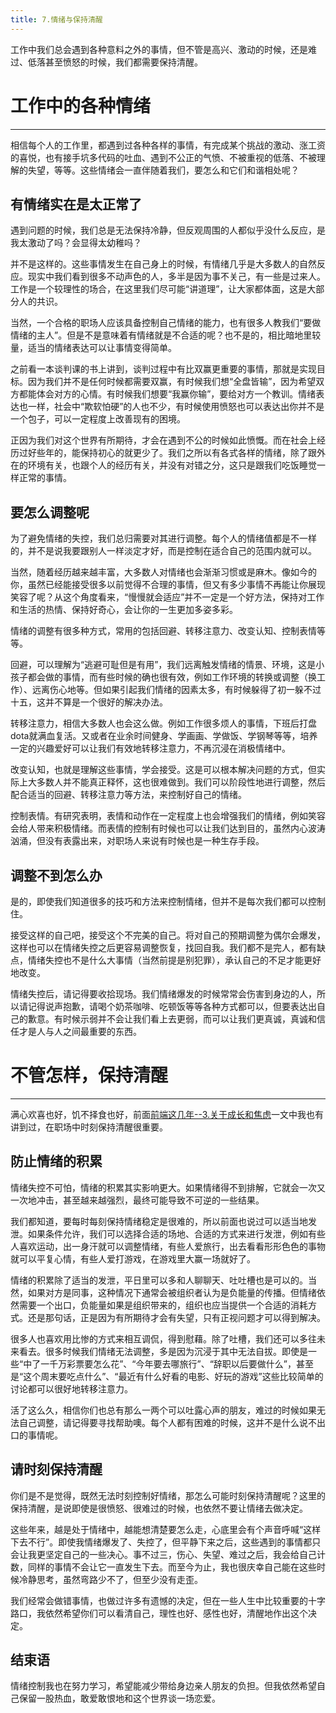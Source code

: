 ```yaml
---
title: 7.情绪与保持清醒
---
```


工作中我们总会遇到各种意料之外的事情，但不管是高兴、激动的时候，还是难过、低落甚至愤怒的时候，我们都需要保持清醒。

<!--more-->

# 工作中的各种情绪
---
相信每个人的工作里，都遇到过各种各样的事情，有完成某个挑战的激动、涨工资的喜悦，也有接手坑多代码的吐血、遇到不公正的气愤、不被重视的低落、不被理解的失望，等等。这些情绪会一直伴随着我们，要怎么和它们和谐相处呢？

## 有情绪实在是太正常了
遇到问题的时候，我们总是无法保持冷静，但反观周围的人都似乎没什么反应，是我太激动了吗？会显得太幼稚吗？

并不是这样的。这些事情发生在自己身上的时候，有情绪几乎是大多数人的自然反应。现实中我们看到很多不动声色的人，多半是因为事不关己，有一些是过来人。工作是一个较理性的场合，在这里我们尽可能“讲道理”，让大家都体面，这是大部分人的共识。

当然，一个合格的职场人应该具备控制自己情绪的能力，也有很多人教我们“要做情绪的主人”。但是不是意味着有情绪就是不合适的呢？也不是的，相比暗地里较量，适当的情绪表达可以让事情变得简单。

之前看一本谈判课的书上讲到，谈判过程中有比双赢更重要的事情，那就是实现目标。因为我们并不是任何时候都需要双赢，有时候我们想“全盘皆输”，因为希望双方都能体会对方的心情。有时候我们想要“我赢你输”，要给对方一个教训。情绪表达也一样，社会中“欺软怕硬”的人也不少，有时候使用愤怒也可以表达出你并不是一个包子，可以一定程度上改善现有的困境。

正因为我们对这个世界有所期待，才会在遇到不公的时候如此愤慨。而在社会上经历过好些年的，能保持初心的就更少了。我们之所以有各式各样的情绪，除了跟外在的环境有关，也跟个人的经历有关，并没有对错之分，这只是跟我们吃饭睡觉一样正常的事情。

## 要怎么调整呢
为了避免情绪的失控，我们总归需要对其进行调整。每个人的情绪值都是不一样的，并不是说我要跟别人一样淡定才好，而是控制在适合自己的范围内就可以。

当然，随着经历越来越丰富，大多数人对情绪也会渐渐习惯或是麻木。像如今的你，虽然已经能接受很多以前觉得不合理的事情，但又有多少事情不再能让你展现笑容了呢？从这个角度看来，“慢慢就会适应”并不一定是一个好方法，保持对工作和生活的热情、保持好奇心，会让你的一生更加多姿多彩。

情绪的调整有很多种方式，常用的包括回避、转移注意力、改变认知、控制表情等等。

回避，可以理解为“逃避可耻但是有用”，我们远离触发情绪的情景、环境，这是小孩子都会做的事情，而有些时候的确也很有效，例如工作环境的转换或调整（换工作）、远离伤心地等。但如果引起我们情绪的因素太多，有时候躲得了初一躲不过十五，这并不算是一个很好的解决办法。

转移注意力，相信大多数人也会这么做。例如工作很多烦人的事情，下班后打盘dota就满血复活。又或者在业余时间健身、学画画、学做饭、学钢琴等等，培养一定的兴趣爱好可以让我们有效地转移注意力，不再沉浸在消极情绪中。

改变认知，也就是理解这些事情，学会接受。这是可以根本解决问题的方式，但实际上大多数人并不能真正释怀，这也很难做到。我们可以阶段性地进行调整，然后配合适当的回避、转移注意力等方法，来控制好自己的情绪。

控制表情。有研究表明，表情和动作在一定程度上也会增强我们的情绪，例如笑容会给人带来积极情绪。而表情的控制有时候也可以让我们达到目的，虽然内心波涛汹涌，但没有表露出来，对职场人来说有时候也是一种生存手段。

## 调整不到怎么办
是的，即使我们知道很多的技巧和方法来控制情绪，但并不是每次我们都可以控制住。

接受这样的自己吧，接受这个不完美的自己。将对自己的预期调整为偶尔会爆发，这样也可以在情绪失控之后更容易调整恢复，找回自我。我们都不是完人，都有缺点，情绪失控也不是什么大事情（当然前提是别犯罪），承认自己的不足才能更好地改变。

情绪失控后，请记得要收拾现场。我们情绪爆发的时候常常会伤害到身边的人，所以请记得说声抱歉，请喝个奶茶咖啡、吃顿饭等等各种方式都可以，但要表达出自己的歉意。有时候示弱并不会让我们看上去更弱，而可以让我们更真诚，真诚和信任才是人与人之间最重要的东西。

# 不管怎样，保持清醒
---
满心欢喜也好，饥不择食也好，前面[前端这几年--3.关于成长和焦虑](http://www.godbasin.com/front-end-work/front-end-days/about-front-end-3-growth.html)一文中我也有讲到过，在职场中时刻保持清醒很重要。

## 防止情绪的积累
情绪失控不可怕，情绪的积累其实影响更大。如果情绪得不到排解，它就会一次又一次地冲击，甚至越来越强烈，最终可能导致不可逆的一些结果。

我们都知道，要每时每刻保持情绪稳定是很难的，所以前面也说过可以适当地发泄。如果条件允许，我们可以选择合适的场地、合适的方式来进行发泄，例如有些人喜欢运动，出一身汗就可以调整情绪，有些人爱旅行，出去看看形形色色的事物就可以平复心情，有些人爱打游戏，在游戏里大赢一场就好了。

情绪的积累除了适当的发泄，平日里可以多和人聊聊天、吐吐槽也是可以的。当然，如果对方是同事，这种情况下通常会被组织者认为是负能量的传播。但情绪依然需要一个出口，负能量如果是组织带来的，组织也应当提供一个合适的消耗方式。还是那句话，正是因为有所期待才会有失望，只有正视问题才可以得到解决。

很多人也喜欢用比惨的方式来相互调侃，得到慰藉。除了吐槽，我们还可以多往未来看去。很多时候我们情绪无法调整，多是因为沉浸于其中无法自拔。即使是一些“中了一千万彩票要怎么花”、“今年要去哪旅行”、“辞职以后要做什么”，甚至是“这个周末要吃点什么”、“最近有什么好看的电影、好玩的游戏”这些比较简单的讨论都可以很好地转移注意力。

活了这么久，相信你们也总有那么一两个可以吐露心声的朋友，难过的时候如果无法自己调整，请记得要寻找帮助噢。每个人都有困难的时候，这并不是什么说不出口的事情呢。

## 请时刻保持清醒
你们是不是觉得，既然无法时刻控制好情绪，那怎么可能时刻保持清醒呢？这里的保持清醒，是说即使是很愤怒、很难过的时候，也依然不要让情绪去做决定。

这些年来，越是处于情绪中，越能想清楚要怎么走，心底里会有个声音呼喊“这样下去不行”。即使我情绪爆发了、失控了，但平静下来之后，这些遇到的事情都只会让我更坚定自己的一些决心。事不过三，伤心、失望、难过之后，我会给自己计数，同样的事情不会让它一直发生下去。而至今为止，我也很庆幸自己能在这些时候冷静思考，虽然弯路少不了，但至少没有走歪。

我们经常会做错事情，也做过许多有遗憾的决定，但在一些人生中比较重要的十字路口，我依然希望你们可以看清自己，理性也好、感性也好，清醒地作出这个决定。

## 结束语
情绪控制我也在努力学习，希望能减少带给身边亲人朋友的负担。但我依然希望自己保留一股热血，敢爱敢恨地和这个世界谈一场恋爱。

